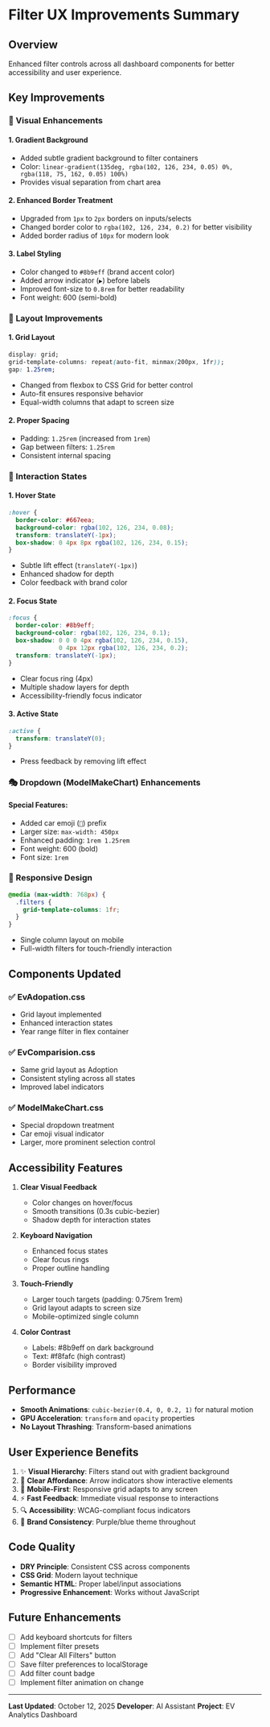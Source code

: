 # Filter UX Improvements Summary

## Overview
Enhanced filter controls across all dashboard components for better accessibility and user experience.

## Key Improvements

### 🎨 Visual Enhancements

#### 1. **Gradient Background**
- Added subtle gradient background to filter containers
- Color: `linear-gradient(135deg, rgba(102, 126, 234, 0.05) 0%, rgba(118, 75, 162, 0.05) 100%)`
- Provides visual separation from chart area

#### 2. **Enhanced Border Treatment**
- Upgraded from `1px` to `2px` borders on inputs/selects
- Changed border color to `rgba(102, 126, 234, 0.2)` for better visibility
- Added border radius of `10px` for modern look

#### 3. **Label Styling**
- Color changed to `#8b9eff` (brand accent color)
- Added arrow indicator (`▶`) before labels
- Improved font-size to `0.8rem` for better readability
- Font weight: 600 (semi-bold)

### 📐 Layout Improvements

#### 1. **Grid Layout**
```css
display: grid;
grid-template-columns: repeat(auto-fit, minmax(200px, 1fr));
gap: 1.25rem;
```
- Changed from flexbox to CSS Grid for better control
- Auto-fit ensures responsive behavior
- Equal-width columns that adapt to screen size

#### 2. **Proper Spacing**
- Padding: `1.25rem` (increased from `1rem`)
- Gap between filters: `1.25rem`
- Consistent internal spacing

### 🎯 Interaction States

#### 1. **Hover State**
```css
:hover {
  border-color: #667eea;
  background-color: rgba(102, 126, 234, 0.08);
  transform: translateY(-1px);
  box-shadow: 0 4px 8px rgba(102, 126, 234, 0.15);
}
```
- Subtle lift effect (`translateY(-1px)`)
- Enhanced shadow for depth
- Color feedback with brand color

#### 2. **Focus State**
```css
:focus {
  border-color: #8b9eff;
  background-color: rgba(102, 126, 234, 0.1);
  box-shadow: 0 0 0 4px rgba(102, 126, 234, 0.15), 
              0 4px 12px rgba(102, 126, 234, 0.2);
  transform: translateY(-1px);
}
```
- Clear focus ring (4px)
- Multiple shadow layers for depth
- Accessibility-friendly focus indicator

#### 3. **Active State**
```css
:active {
  transform: translateY(0);
}
```
- Press feedback by removing lift effect

### 🎭 Dropdown (ModelMakeChart) Enhancements

#### Special Features:
- Added car emoji (`🚗`) prefix
- Larger size: `max-width: 450px`
- Enhanced padding: `1rem 1.25rem`
- Font weight: 600 (bold)
- Font size: `1rem`

### 📱 Responsive Design

```css
@media (max-width: 768px) {
  .filters {
    grid-template-columns: 1fr;
  }
}
```
- Single column layout on mobile
- Full-width filters for touch-friendly interaction

## Components Updated

### ✅ EvAdopation.css
- Grid layout implemented
- Enhanced interaction states
- Year range filter in flex container

### ✅ EvComparision.css
- Same grid layout as Adoption
- Consistent styling across all states
- Improved label indicators

### ✅ ModelMakeChart.css
- Special dropdown treatment
- Car emoji visual indicator
- Larger, more prominent selection control

## Accessibility Features

1. **Clear Visual Feedback**
   - Color changes on hover/focus
   - Smooth transitions (0.3s cubic-bezier)
   - Shadow depth for interaction states

2. **Keyboard Navigation**
   - Enhanced focus states
   - Clear focus rings
   - Proper outline handling

3. **Touch-Friendly**
   - Larger touch targets (padding: 0.75rem 1rem)
   - Grid layout adapts to screen size
   - Mobile-optimized single column

4. **Color Contrast**
   - Labels: #8b9eff on dark background
   - Text: #f8fafc (high contrast)
   - Border visibility improved

## Performance

- **Smooth Animations**: `cubic-bezier(0.4, 0, 0.2, 1)` for natural motion
- **GPU Acceleration**: `transform` and `opacity` properties
- **No Layout Thrashing**: Transform-based animations

## User Experience Benefits

1. ✨ **Visual Hierarchy**: Filters stand out with gradient background
2. 🎯 **Clear Affordance**: Arrow indicators show interactive elements
3. 📱 **Mobile-First**: Responsive grid adapts to any screen
4. ⚡ **Fast Feedback**: Immediate visual response to interactions
5. 🔍 **Accessibility**: WCAG-compliant focus indicators
6. 🎨 **Brand Consistency**: Purple/blue theme throughout

## Code Quality

- **DRY Principle**: Consistent CSS across components
- **CSS Grid**: Modern layout technique
- **Semantic HTML**: Proper label/input associations
- **Progressive Enhancement**: Works without JavaScript

## Future Enhancements

- [ ] Add keyboard shortcuts for filters
- [ ] Implement filter presets
- [ ] Add "Clear All Filters" button
- [ ] Save filter preferences to localStorage
- [ ] Add filter count badge
- [ ] Implement filter animation on change

---

**Last Updated**: October 12, 2025
**Developer**: AI Assistant
**Project**: EV Analytics Dashboard
